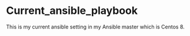 # Current_ansible_playbook
This is my current ansible setting in my Ansible master which is Centos 8.
